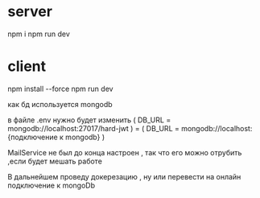 # server
npm i 
npm run dev
# client
npm install --force
npm run dev


как бд используется mongodb

в файле .env нужно будет изменить 
( DB_URL = mongodb://localhost:27017/hard-jwt ) = ( DB_URL = mongodb://localhost:{подключение к mongodb} )

MailService не был до конца настроен , так что его можно отрубить ,если будет мешать работе

В дальнейшем проведу докерезацию , ну или перевести на онлайн подключение к mongoDb

